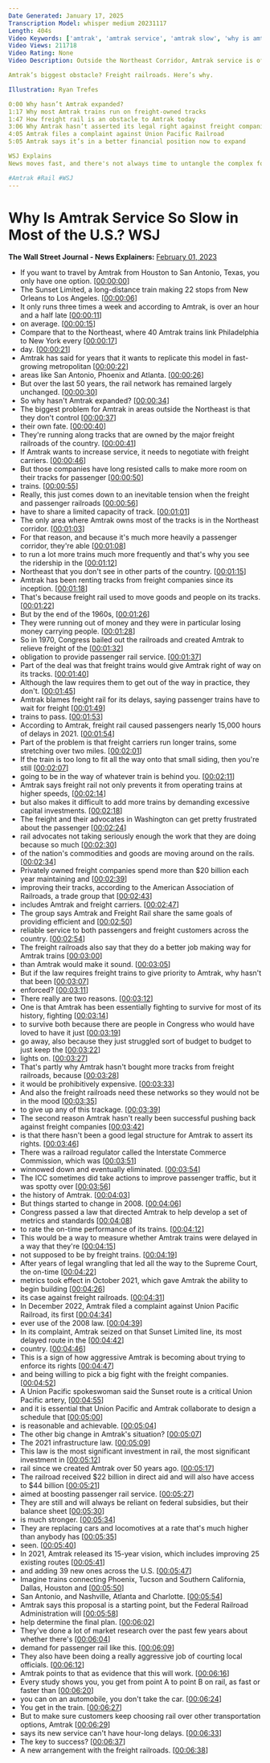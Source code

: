 ```yaml
---
Date Generated: January 17, 2025
Transcription Model: whisper medium 20231117
Length: 404s
Video Keywords: ['amtrak', 'amtrak service', 'amtrak slow', 'why is amtrak so bad', 'why is amtrak slow', 'amtrak delays', 'freight rail', 'rail', 'passenger rail', 'passenger trains', 'amtrak explained', 'northeast corridor', 'amtrak schedule', 'train', 'train video', 'amtrak nec', 'amtrak train', 'amtrak review', 'amtrak trip report', 'amtrak trains', 'trains', 'train travel', 'amtrak train ride', 'union pacific', 'rail union', 'congress', 'railroads', 'Federal Railroad Administration', 'infrastructure', 'transportation', 'us rail', 'amtrak news', 'usnews']
Video Views: 211718
Video Rating: None
Video Description: Outside the Northeast Corridor, Amtrak service is often slow and infrequent. The company’s worst performing train is delayed by an hour and a half on average. But the rail network says it has wanted to invest in new and improved routes for years.

Amtrak’s biggest obstacle? Freight railroads. Here’s why.

Illustration: Ryan Trefes

0:00 Why hasn’t Amtrak expanded? 
1:17 Why most Amtrak trains run on freight-owned tracks
1:47 How freight rail is an obstacle to Amtrak today
3:06 Why Amtrak hasn’t asserted its legal right against freight companies
4:05 Amtrak files a complaint against Union Pacific Railroad
5:05 Amtrak says it’s in a better financial position now to expand

WSJ Explains
News moves fast, and there's not always time to untangle the complex forces driving the day's biggest stories. WSJ Explains breaks down big market moves, business and economic trends, and scientific developments to help you stay ahead of the curve.

#Amtrak #Rail #WSJ
---
```


# Why Is Amtrak Service So Slow in Most of the U.S.?  WSJ
**The Wall Street Journal - News Explainers:** [February 01, 2023](https://www.youtube.com/watch?v=CQQukDzKk54)
*  If you want to travel by Amtrak from Houston to San Antonio, Texas, you only have one option. [[00:00:00](https://www.youtube.com/watch?v=CQQukDzKk54&t=0.0s)]
*  The Sunset Limited, a long-distance train making 22 stops from New Orleans to Los Angeles. [[00:00:06](https://www.youtube.com/watch?v=CQQukDzKk54&t=6.0s)]
*  It only runs three times a week and according to Amtrak, is over an hour and a half late [[00:00:11](https://www.youtube.com/watch?v=CQQukDzKk54&t=11.42s)]
*  on average. [[00:00:15](https://www.youtube.com/watch?v=CQQukDzKk54&t=15.36s)]
*  Compare that to the Northeast, where 40 Amtrak trains link Philadelphia to New York every [[00:00:17](https://www.youtube.com/watch?v=CQQukDzKk54&t=17.0s)]
*  day. [[00:00:21](https://www.youtube.com/watch?v=CQQukDzKk54&t=21.76s)]
*  Amtrak has said for years that it wants to replicate this model in fast-growing metropolitan [[00:00:22](https://www.youtube.com/watch?v=CQQukDzKk54&t=22.76s)]
*  areas like San Antonio, Phoenix and Atlanta. [[00:00:26](https://www.youtube.com/watch?v=CQQukDzKk54&t=26.8s)]
*  But over the last 50 years, the rail network has remained largely unchanged. [[00:00:30](https://www.youtube.com/watch?v=CQQukDzKk54&t=30.2s)]
*  So why hasn't Amtrak expanded? [[00:00:34](https://www.youtube.com/watch?v=CQQukDzKk54&t=34.64s)]
*  The biggest problem for Amtrak in areas outside the Northeast is that they don't control [[00:00:37](https://www.youtube.com/watch?v=CQQukDzKk54&t=37.2s)]
*  their own fate. [[00:00:40](https://www.youtube.com/watch?v=CQQukDzKk54&t=40.88s)]
*  They're running along tracks that are owned by the major freight railroads of the country. [[00:00:41](https://www.youtube.com/watch?v=CQQukDzKk54&t=41.88s)]
*  If Amtrak wants to increase service, it needs to negotiate with freight carriers. [[00:00:46](https://www.youtube.com/watch?v=CQQukDzKk54&t=46.92s)]
*  But those companies have long resisted calls to make more room on their tracks for passenger [[00:00:50](https://www.youtube.com/watch?v=CQQukDzKk54&t=50.92s)]
*  trains. [[00:00:55](https://www.youtube.com/watch?v=CQQukDzKk54&t=55.0s)]
*  Really, this just comes down to an inevitable tension when the freight and passenger railroads [[00:00:56](https://www.youtube.com/watch?v=CQQukDzKk54&t=56.32s)]
*  have to share a limited capacity of track. [[00:01:01](https://www.youtube.com/watch?v=CQQukDzKk54&t=61.16s)]
*  The only area where Amtrak owns most of the tracks is in the Northeast corridor. [[00:01:03](https://www.youtube.com/watch?v=CQQukDzKk54&t=63.96s)]
*  For that reason, and because it's much more heavily a passenger corridor, they're able [[00:01:08](https://www.youtube.com/watch?v=CQQukDzKk54&t=68.2s)]
*  to run a lot more trains much more frequently and that's why you see the ridership in the [[00:01:12](https://www.youtube.com/watch?v=CQQukDzKk54&t=72.12s)]
*  Northeast that you don't see in other parts of the country. [[00:01:15](https://www.youtube.com/watch?v=CQQukDzKk54&t=75.76s)]
*  Amtrak has been renting tracks from freight companies since its inception. [[00:01:18](https://www.youtube.com/watch?v=CQQukDzKk54&t=78.6s)]
*  That's because freight rail used to move goods and people on its tracks. [[00:01:22](https://www.youtube.com/watch?v=CQQukDzKk54&t=82.52s)]
*  But by the end of the 1960s, [[00:01:26](https://www.youtube.com/watch?v=CQQukDzKk54&t=86.68s)]
*  They were running out of money and they were in particular losing money carrying people. [[00:01:28](https://www.youtube.com/watch?v=CQQukDzKk54&t=88.48s)]
*  So in 1970, Congress bailed out the railroads and created Amtrak to relieve freight of the [[00:01:32](https://www.youtube.com/watch?v=CQQukDzKk54&t=92.84s)]
*  obligation to provide passenger rail service. [[00:01:37](https://www.youtube.com/watch?v=CQQukDzKk54&t=97.72s)]
*  Part of the deal was that freight trains would give Amtrak right of way on its tracks. [[00:01:40](https://www.youtube.com/watch?v=CQQukDzKk54&t=100.96000000000001s)]
*  Although the law requires them to get out of the way in practice, they don't. [[00:01:45](https://www.youtube.com/watch?v=CQQukDzKk54&t=105.28s)]
*  Amtrak blames freight rail for its delays, saying passenger trains have to wait for freight [[00:01:49](https://www.youtube.com/watch?v=CQQukDzKk54&t=109.32s)]
*  trains to pass. [[00:01:53](https://www.youtube.com/watch?v=CQQukDzKk54&t=113.63999999999999s)]
*  According to Amtrak, freight rail caused passengers nearly 15,000 hours of delays in 2021. [[00:01:54](https://www.youtube.com/watch?v=CQQukDzKk54&t=114.83999999999999s)]
*  Part of the problem is that freight carriers run longer trains, some stretching over two miles. [[00:02:01](https://www.youtube.com/watch?v=CQQukDzKk54&t=121.47999999999999s)]
*  If the train is too long to fit all the way onto that small siding, then you're still [[00:02:07](https://www.youtube.com/watch?v=CQQukDzKk54&t=127.0s)]
*  going to be in the way of whatever train is behind you. [[00:02:11](https://www.youtube.com/watch?v=CQQukDzKk54&t=131.79999999999998s)]
*  Amtrak says freight rail not only prevents it from operating trains at higher speeds, [[00:02:14](https://www.youtube.com/watch?v=CQQukDzKk54&t=134.6s)]
*  but also makes it difficult to add more trains by demanding excessive capital investments. [[00:02:18](https://www.youtube.com/watch?v=CQQukDzKk54&t=138.88s)]
*  The freight and their advocates in Washington can get pretty frustrated about the passenger [[00:02:24](https://www.youtube.com/watch?v=CQQukDzKk54&t=144.32s)]
*  rail advocates not taking seriously enough the work that they are doing because so much [[00:02:30](https://www.youtube.com/watch?v=CQQukDzKk54&t=150.0s)]
*  of the nation's commodities and goods are moving around on the rails. [[00:02:34](https://www.youtube.com/watch?v=CQQukDzKk54&t=154.35999999999999s)]
*  Privately owned freight companies spend more than $20 billion each year maintaining and [[00:02:39](https://www.youtube.com/watch?v=CQQukDzKk54&t=159.2s)]
*  improving their tracks, according to the American Association of Railroads, a trade group that [[00:02:43](https://www.youtube.com/watch?v=CQQukDzKk54&t=163.3s)]
*  includes Amtrak and freight carriers. [[00:02:47](https://www.youtube.com/watch?v=CQQukDzKk54&t=167.52s)]
*  The group says Amtrak and Freight Rail share the same goals of providing efficient and [[00:02:50](https://www.youtube.com/watch?v=CQQukDzKk54&t=170.28s)]
*  reliable service to both passengers and freight customers across the country. [[00:02:54](https://www.youtube.com/watch?v=CQQukDzKk54&t=174.32000000000002s)]
*  The freight railroads also say that they do a better job making way for Amtrak trains [[00:03:00](https://www.youtube.com/watch?v=CQQukDzKk54&t=180.84s)]
*  than Amtrak would make it sound. [[00:03:05](https://www.youtube.com/watch?v=CQQukDzKk54&t=185.20000000000002s)]
*  But if the law requires freight trains to give priority to Amtrak, why hasn't that been [[00:03:07](https://www.youtube.com/watch?v=CQQukDzKk54&t=187.78s)]
*  enforced? [[00:03:11](https://www.youtube.com/watch?v=CQQukDzKk54&t=191.88s)]
*  There really are two reasons. [[00:03:12](https://www.youtube.com/watch?v=CQQukDzKk54&t=192.88s)]
*  One is that Amtrak has been essentially fighting to survive for most of its history, fighting [[00:03:14](https://www.youtube.com/watch?v=CQQukDzKk54&t=194.48s)]
*  to survive both because there are people in Congress who would have loved to have it just [[00:03:19](https://www.youtube.com/watch?v=CQQukDzKk54&t=199.28s)]
*  go away, also because they just struggled sort of budget to budget to just keep the [[00:03:22](https://www.youtube.com/watch?v=CQQukDzKk54&t=202.64s)]
*  lights on. [[00:03:27](https://www.youtube.com/watch?v=CQQukDzKk54&t=207.79999999999998s)]
*  That's partly why Amtrak hasn't bought more tracks from freight railroads, because [[00:03:28](https://www.youtube.com/watch?v=CQQukDzKk54&t=208.79999999999998s)]
*  it would be prohibitively expensive. [[00:03:33](https://www.youtube.com/watch?v=CQQukDzKk54&t=213.07999999999998s)]
*  And also the freight railroads need these networks so they would not be in the mood [[00:03:35](https://www.youtube.com/watch?v=CQQukDzKk54&t=215.33999999999997s)]
*  to give up any of this trackage. [[00:03:39](https://www.youtube.com/watch?v=CQQukDzKk54&t=219.7s)]
*  The second reason Amtrak hasn't really been successful pushing back against freight companies [[00:03:42](https://www.youtube.com/watch?v=CQQukDzKk54&t=222.62s)]
*  is that there hasn't been a good legal structure for Amtrak to assert its rights. [[00:03:46](https://www.youtube.com/watch?v=CQQukDzKk54&t=226.86s)]
*  There was a railroad regulator called the Interstate Commerce Commission, which was [[00:03:51](https://www.youtube.com/watch?v=CQQukDzKk54&t=231.06s)]
*  winnowed down and eventually eliminated. [[00:03:54](https://www.youtube.com/watch?v=CQQukDzKk54&t=234.3s)]
*  The ICC sometimes did take actions to improve passenger traffic, but it was spotty over [[00:03:56](https://www.youtube.com/watch?v=CQQukDzKk54&t=236.74s)]
*  the history of Amtrak. [[00:04:03](https://www.youtube.com/watch?v=CQQukDzKk54&t=243.98000000000002s)]
*  But things started to change in 2008. [[00:04:06](https://www.youtube.com/watch?v=CQQukDzKk54&t=246.38s)]
*  Congress passed a law that directed Amtrak to help develop a set of metrics and standards [[00:04:08](https://www.youtube.com/watch?v=CQQukDzKk54&t=248.7s)]
*  to rate the on-time performance of its trains. [[00:04:12](https://www.youtube.com/watch?v=CQQukDzKk54&t=252.94s)]
*  This would be a way to measure whether Amtrak trains were delayed in a way that they're [[00:04:15](https://www.youtube.com/watch?v=CQQukDzKk54&t=255.7s)]
*  not supposed to be by freight trains. [[00:04:19](https://www.youtube.com/watch?v=CQQukDzKk54&t=259.86s)]
*  After years of legal wrangling that led all the way to the Supreme Court, the on-time [[00:04:22](https://www.youtube.com/watch?v=CQQukDzKk54&t=262.53999999999996s)]
*  metrics took effect in October 2021, which gave Amtrak the ability to begin building [[00:04:26](https://www.youtube.com/watch?v=CQQukDzKk54&t=266.3s)]
*  its case against freight railroads. [[00:04:31](https://www.youtube.com/watch?v=CQQukDzKk54&t=271.14s)]
*  In December 2022, Amtrak filed a complaint against Union Pacific Railroad, its first [[00:04:34](https://www.youtube.com/watch?v=CQQukDzKk54&t=274.54s)]
*  ever use of the 2008 law. [[00:04:39](https://www.youtube.com/watch?v=CQQukDzKk54&t=279.74s)]
*  In its complaint, Amtrak seized on that Sunset Limited line, its most delayed route in the [[00:04:42](https://www.youtube.com/watch?v=CQQukDzKk54&t=282.22s)]
*  country. [[00:04:46](https://www.youtube.com/watch?v=CQQukDzKk54&t=286.94s)]
*  This is a sign of how aggressive Amtrak is becoming about trying to enforce its rights [[00:04:47](https://www.youtube.com/watch?v=CQQukDzKk54&t=287.94s)]
*  and being willing to pick a big fight with the freight companies. [[00:04:52](https://www.youtube.com/watch?v=CQQukDzKk54&t=292.46000000000004s)]
*  A Union Pacific spokeswoman said the Sunset route is a critical Union Pacific artery, [[00:04:55](https://www.youtube.com/watch?v=CQQukDzKk54&t=295.66s)]
*  and it is essential that Union Pacific and Amtrak collaborate to design a schedule that [[00:05:00](https://www.youtube.com/watch?v=CQQukDzKk54&t=300.22s)]
*  is reasonable and achievable. [[00:05:04](https://www.youtube.com/watch?v=CQQukDzKk54&t=304.3s)]
*  The other big change in Amtrak's situation? [[00:05:07](https://www.youtube.com/watch?v=CQQukDzKk54&t=307.5s)]
*  The 2021 infrastructure law. [[00:05:09](https://www.youtube.com/watch?v=CQQukDzKk54&t=309.90000000000003s)]
*  This law is the most significant investment in rail, the most significant investment in [[00:05:12](https://www.youtube.com/watch?v=CQQukDzKk54&t=312.90000000000003s)]
*  rail since we created Amtrak over 50 years ago. [[00:05:17](https://www.youtube.com/watch?v=CQQukDzKk54&t=317.90000000000003s)]
*  The railroad received $22 billion in direct aid and will also have access to $44 billion [[00:05:21](https://www.youtube.com/watch?v=CQQukDzKk54&t=321.96000000000004s)]
*  aimed at boosting passenger rail service. [[00:05:27](https://www.youtube.com/watch?v=CQQukDzKk54&t=327.62s)]
*  They are still and will always be reliant on federal subsidies, but their balance sheet [[00:05:30](https://www.youtube.com/watch?v=CQQukDzKk54&t=330.06s)]
*  is much stronger. [[00:05:34](https://www.youtube.com/watch?v=CQQukDzKk54&t=334.54s)]
*  They are replacing cars and locomotives at a rate that's much higher than anybody has [[00:05:35](https://www.youtube.com/watch?v=CQQukDzKk54&t=335.54s)]
*  seen. [[00:05:40](https://www.youtube.com/watch?v=CQQukDzKk54&t=340.26s)]
*  In 2021, Amtrak released its 15-year vision, which includes improving 25 existing routes [[00:05:41](https://www.youtube.com/watch?v=CQQukDzKk54&t=341.26s)]
*  and adding 39 new ones across the U.S. [[00:05:47](https://www.youtube.com/watch?v=CQQukDzKk54&t=347.26s)]
*  Imagine trains connecting Phoenix, Tucson and Southern California, Dallas, Houston and [[00:05:50](https://www.youtube.com/watch?v=CQQukDzKk54&t=350.14s)]
*  San Antonio, and Nashville, Atlanta and Charlotte. [[00:05:54](https://www.youtube.com/watch?v=CQQukDzKk54&t=354.98s)]
*  Amtrak says this proposal is a starting point, but the Federal Railroad Administration will [[00:05:58](https://www.youtube.com/watch?v=CQQukDzKk54&t=358.41999999999996s)]
*  help determine the final plan. [[00:06:02](https://www.youtube.com/watch?v=CQQukDzKk54&t=362.7s)]
*  They've done a lot of market research over the past few years about whether there's [[00:06:04](https://www.youtube.com/watch?v=CQQukDzKk54&t=364.29999999999995s)]
*  demand for passenger rail like this. [[00:06:09](https://www.youtube.com/watch?v=CQQukDzKk54&t=369.14s)]
*  They also have been doing a really aggressive job of courting local officials. [[00:06:12](https://www.youtube.com/watch?v=CQQukDzKk54&t=372.26s)]
*  Amtrak points to that as evidence that this will work. [[00:06:16](https://www.youtube.com/watch?v=CQQukDzKk54&t=376.82s)]
*  Every study shows you, you get from point A to point B on rail, as fast or faster than [[00:06:20](https://www.youtube.com/watch?v=CQQukDzKk54&t=380.14s)]
*  you can on an automobile, you don't take the car. [[00:06:24](https://www.youtube.com/watch?v=CQQukDzKk54&t=384.85999999999996s)]
*  You get in the train. [[00:06:27](https://www.youtube.com/watch?v=CQQukDzKk54&t=387.74s)]
*  But to make sure customers keep choosing rail over other transportation options, Amtrak [[00:06:29](https://www.youtube.com/watch?v=CQQukDzKk54&t=389.14s)]
*  says its new service can't have hour-long delays. [[00:06:33](https://www.youtube.com/watch?v=CQQukDzKk54&t=393.5s)]
*  The key to success? [[00:06:37](https://www.youtube.com/watch?v=CQQukDzKk54&t=397.02s)]
*  A new arrangement with the freight railroads. [[00:06:38](https://www.youtube.com/watch?v=CQQukDzKk54&t=398.02s)]
